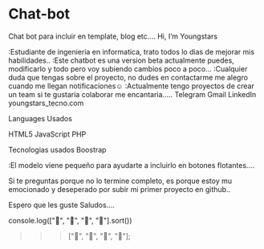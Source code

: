 # Chat-bot
Chat bot para incluir en template, blog etc....
Hi, I’m Youngstars

:Estudiante de ingenieria en informatica, trato todos lo dias de mejorar mis habilidades..
:Este chatbot es una version beta actualmente puedes, modificarlo y todo pero voy subiendo cambios poco a poco...
:Cualquier duda que tengas sobre el proyecto, no dudes en contactarme me alegro cuando me llegan notificaciones☺
:Actualmente tengo proyectos de crear un team si te gustaria colaborar me encantaria.....
Telegram Gmail LinkedIn youngstars_tecno.com

Languages Usados

HTML5 JavaScript PHP

Tecnologias usados
Boostrap

:El modelo viene pequeño para ayudarte a incluirlo en botones flotantes....

Si te preguntas porque no lo termine completo, es porque estoy mu emocionado y deseperado por subir mi primer proyecto en github..

Espero que les guste Saludos....


console.log(["🥚", "🐣", "🐥", "🐔"].sort())

>>> ["🐔", "🐣", "🐥", "🥚"];
